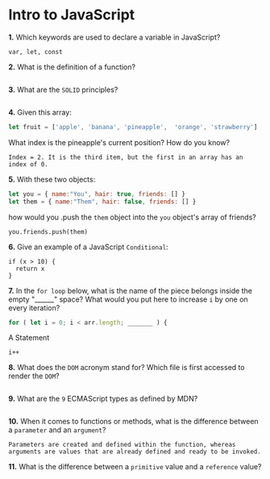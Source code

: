 # Intro to JavaScript

**1.** Which keywords are used to declare a variable in JavaScript?
```
var, let, const
```
**2.** What is the definition of a function?
<!-- enter your answer in the space below -->
```

```
**3.** What are the `SOLID` principles?
<!-- enter you answer in the space below -->
```

```
**4.** Given this array: 
```js
let fruit = ['apple', 'banana', 'pineapple',  'orange', 'strawberry']
``` 
What index is the pineapple's current position? How do you know?
```
Index = 2. It is the third item, but the first in an array has an index of 0.
```
**5.** With these two objects: 
```js
let you = { name:"You", hair: true, friends: [] }
let them = { name:"Them", hair: false, friends: [] }
```
how would you .push the `them` object into the `you` object's array of friends?
```
you.friends.push(them)
```

**6.** Give an example of a JavaScript `Conditional`:
```
if (x > 10) {
  return x
}
```
**7.** In the `for loop` below, what is the name of the piece belongs inside the empty "______" space? What would you put here to increase `i` by one on every iteration?
```js
for ( let i = 0; i < arr.length; _______ ) {
```
A Statement
```
i++
```
**8.** What does the `DOM` acronym stand for? Which file is first accessed to render the `DOM`?
<!-- enter you answer in the space below -->
```

```

**9.** What are the `9` ECMAScript types as defined by MDN?
<!-- enter you answer in the space below -->
```

```
**10.** When it comes to functions or methods, what is the difference between a `parameter` and an `argument`?
<!-- enter you answer in the space below -->
```
Parameters are created and defined within the function, whereas arguments are values that are already defined and ready to be invoked.
```
**11.** What is the difference between a `primitive` value and a `reference` value?
<!-- enter you answer in the space below -->
```

```